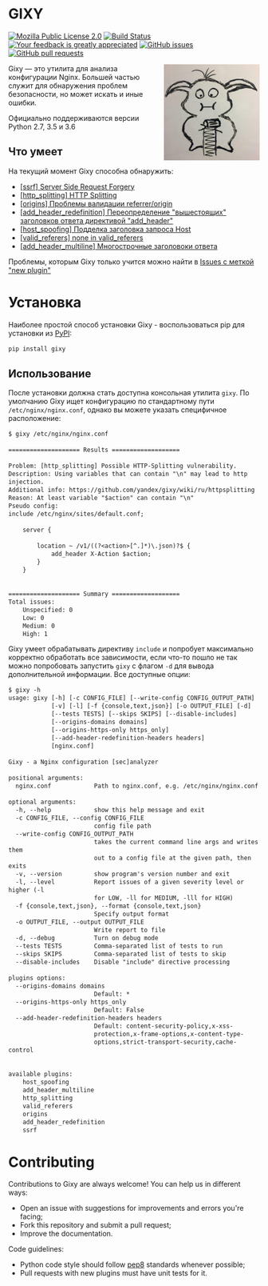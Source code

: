 GIXY
====
[![Mozilla Public License 2.0](https://img.shields.io/github/license/yandex/gixy.svg?style=flat-square)](https://github.com/yandex/gixy/blob/master/LICENSE)
[![Build Status](https://img.shields.io/travis/yandex/gixy.svg?style=flat-square)](https://travis-ci.org/yandex/gixy)
[![Your feedback is greatly appreciated](https://img.shields.io/maintenance/yes/2017.svg?style=flat-square)](https://github.com/yandex/gixy/issues/new)
[![GitHub issues](https://img.shields.io/github/issues/yandex/gixy.svg?style=flat-square)](https://github.com/yandex/gixy/issues)
[![GitHub pull requests](https://img.shields.io/github/issues-pr/yandex/gixy.svg?style=flat-square)](https://github.com/yandex/gixy/pulls)

<img align="right" width="192" height="192" src="/docs/logo.png">

Gixy — это утилита для анализа конфигурации Nginx.
Большей частью служит для обнаружения проблем безопасности, но может искать и иные ошибки.

Официально поддерживаются версии Python 2.7, 3.5 и 3.6

## Что умеет
На текущий момент Gixy способна обнаружить:
  * [[ssrf] Server Side Request Forgery](https://github.com/yandex/gixy/blob/master/docs/ru/plugins/ssrf.md)
  * [[http_splitting] HTTP Splitting](https://github.com/yandex/gixy/blob/master/docs/ru/plugins/httpsplitting.md)
  * [[origins] Проблемы валидации referrer/origin](https://github.com/yandex/gixy/blob/master/docs/ru/plugins/origins.md)
  * [[add_header_redefinition] Переопределение "вышестоящих" заголовков ответа директивой "add_header"](https://github.com/yandex/gixy/blob/master/docs/ru/plugins/addheaderredefinition.md)
  * [[host_spoofing] Подделка заголовка запроса Host](https://github.com/yandex/gixy/blob/master/docs/ru/plugins/hostspoofing.md)
  * [[valid_referers] none in valid_referers](https://github.com/yandex/gixy/blob/master/docs/ru/plugins/validreferers.md)
  * [[add_header_multiline] Многострочные заголовоки ответа](https://github.com/yandex/gixy/blob/master/docs/ru/plugins/addheadermultiline.md)

Проблемы, которым Gixy только учится можно найти в [Issues с меткой "new plugin"](https://github.com/yandex/gixy/issues?q=is%3Aissue+is%3Aopen+label%3A%22new+plugin%22)

# Установка
Наиболее простой способ установки Gixy - воспользоваться pip для установки из [PyPI](https://pypi.python.org/pypi/gixy):
```bash
pip install gixy
```

## Использование
После установки должна стать доступна консольная утилита `gixy`.
По умолчанию Gixy ищет конфигурацию по стандартному пути `/etc/nginx/nginx.conf`, однако вы можете указать специфичное расположение:
```
$ gixy /etc/nginx/nginx.conf

==================== Results ===================

Problem: [http_splitting] Possible HTTP-Splitting vulnerability.
Description: Using variables that can contain "\n" may lead to http injection.
Additional info: https://github.com/yandex/gixy/wiki/ru/httpsplitting
Reason: At least variable "$action" can contain "\n"
Pseudo config:
include /etc/nginx/sites/default.conf;

	server {

		location ~ /v1/((?<action>[^.]*)\.json)?$ {
			add_header X-Action $action;
		}
	}


==================== Summary ===================
Total issues:
    Unspecified: 0
    Low: 0
    Medium: 0
    High: 1
```

Gixy умеет обрабатывать директиву `include` и попробует максимально корректно обработать все зависимости, если что-то пошло не так можно попробовать запустить `gixy` с флагом `-d` для вывода дополнительной информации.
Все доступные опции:
```
$ gixy -h
usage: gixy [-h] [-c CONFIG_FILE] [--write-config CONFIG_OUTPUT_PATH]
            [-v] [-l] [-f {console,text,json}] [-o OUTPUT_FILE] [-d]
            [--tests TESTS] [--skips SKIPS] [--disable-includes]
            [--origins-domains domains]
            [--origins-https-only https_only]
            [--add-header-redefinition-headers headers]
            [nginx.conf]

Gixy - a Nginx configuration [sec]analyzer

positional arguments:
  nginx.conf            Path to nginx.conf, e.g. /etc/nginx/nginx.conf

optional arguments:
  -h, --help            show this help message and exit
  -c CONFIG_FILE, --config CONFIG_FILE
                        config file path
  --write-config CONFIG_OUTPUT_PATH
                        takes the current command line args and writes them
                        out to a config file at the given path, then exits
  -v, --version         show program's version number and exit
  -l, --level           Report issues of a given severity level or higher (-l
                        for LOW, -ll for MEDIUM, -lll for HIGH)
  -f {console,text,json}, --format {console,text,json}
                        Specify output format
  -o OUTPUT_FILE, --output OUTPUT_FILE
                        Write report to file
  -d, --debug           Turn on debug mode
  --tests TESTS         Comma-separated list of tests to run
  --skips SKIPS         Comma-separated list of tests to skip
  --disable-includes    Disable "include" directive processing

plugins options:
  --origins-domains domains
                        Default: *
  --origins-https-only https_only
                        Default: False
  --add-header-redefinition-headers headers
                        Default: content-security-policy,x-xss-
                        protection,x-frame-options,x-content-type-
                        options,strict-transport-security,cache-control


available plugins:
	host_spoofing
	add_header_multiline
	http_splitting
	valid_referers
	origins
	add_header_redefinition
	ssrf
```

# Contributing
Contributions to Gixy are always welcome! You can help us in different ways:
  * Open an issue with suggestions for improvements and errors you're facing;
  * Fork this repository and submit a pull request;
  * Improve the documentation.

Code guidelines:
  * Python code style should follow [pep8](https://www.python.org/dev/peps/pep-0008/) standards whenever possible;
  * Pull requests with new plugins must have unit tests for it.
